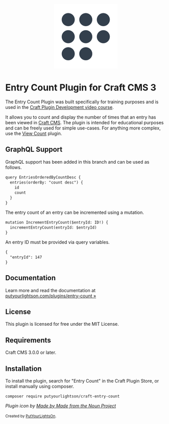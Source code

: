 <p align="center"><img width="200" src="src/icon.svg"></p>

# Entry Count Plugin for Craft CMS 3

The Entry Count Plugin was built specifically for training purposes and is used in the [Craft Plugin Development video course](https://mijingo.com/products/screencasts/craft-plugin-development/).

It allows you to count and display the number of times that an entry has been viewed in  [Craft CMS](https://craftcms.com/). The plugin is intended for educational purposes and can be freely used for simple use-cases. For anything more complex, use the [View Count](https://www.doublesecretagency.com/plugins/view-count) plugin.

## GraphQL Support

GraphQL support has been added in this branch and can be used as follows.

```gql
query EntriesOrderedByCountDesc {
  entries(orderBy: "count desc") {
    id
    count
  }
}
```

The entry count of an entry can be incremented using a mutation.

```gql
mutation IncrementEntryCount($entryId: ID!) {
  incrementEntryCount(entryId: $entryId)
}
```

An entry ID must be provided via query variables.

```gql
{
  "entryId": 147
}
```

## Documentation

Learn more and read the documentation at [putyourlightson.com/plugins/entry-count »](https://putyourlightson.com/plugins/entry-count)

## License

This plugin is licensed for free under the MIT License.

## Requirements

Craft CMS 3.0.0 or later.

## Installation

To install the plugin, search for "Entry Count" in the Craft Plugin Store, or install manually using composer.

    composer require putyourlightson/craft-entry-count

*Plugin icon by [Made by Made from the Noun Project](https://thenounproject.com/made.somewhere/collection/counting/?i=864431)*

<small>Created by [PutYourLightsOn](https://putyourlightson.com/).</small>

